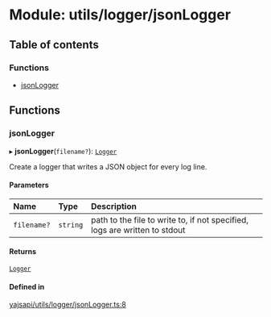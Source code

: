 # Module: utils/logger/jsonLogger

## Table of contents

### Functions

- [jsonLogger](utils_logger_jsonLogger.md#jsonlogger)

## Functions

### jsonLogger

▸ **jsonLogger**(`filename?`): [`Logger`](../interfaces/utils_logger_logger.Logger.md)

Create a logger that writes a JSON object for every log line.

#### Parameters

| Name | Type | Description |
| :------ | :------ | :------ |
| `filename?` | `string` | path to the file to write to, if not specified, logs are written to stdout |

#### Returns

[`Logger`](../interfaces/utils_logger_logger.Logger.md)

#### Defined in

[yajsapi/utils/logger/jsonLogger.ts:8](https://github.com/golemfactory/yajsapi/blob/d7422f1/yajsapi/utils/logger/jsonLogger.ts#L8)
